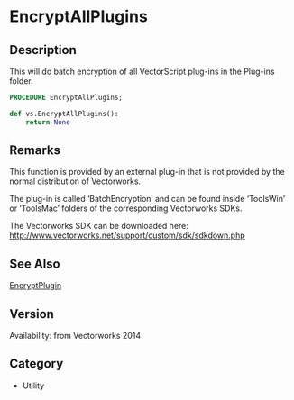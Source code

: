 # EncryptAllPlugins

## Description
This will do batch encryption of all VectorScript plug-ins in the Plug-ins folder.

```pascal
PROCEDURE EncryptAllPlugins;
```

```python
def vs.EncryptAllPlugins():
    return None
```

## Remarks
This function is provided by an external plug-in that is not provided by the normal distribution of Vectorworks.

The plug-in is called ‘BatchEncryption’ and can be found inside ‘ToolsWin’ or ‘ToolsMac’ folders of the corresponding Vectorworks SDKs.

The Vectorworks SDK can be downloaded here:
http://www.vectorworks.net/support/custom/sdk/sdkdown.php

## See Also
[EncryptPlugin](EncryptPlugin.md)

## Version
Availability: from Vectorworks 2014

## Category
* Utility

